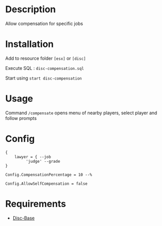 # Description

Allow compensation for specific jobs

# Installation
Add to resource folder `[esx]` or `[disc]`

Execute SQL : `disc-compensation.sql`

Start using `start disc-compensation`

# Usage

Command `/compensate` opens menu of nearby players, select player and follow prompts

# Config
```
{
    lawyer = { --job
         'judge' --grade
}
```
```
Config.CompensationPercentage = 10 --%
```
```
Config.AllowSelfCompensation = false
```

# Requirements

- [Disc-Base](https://github.com/DiscworldZA/gta-resources/tree/master/disc-base)
